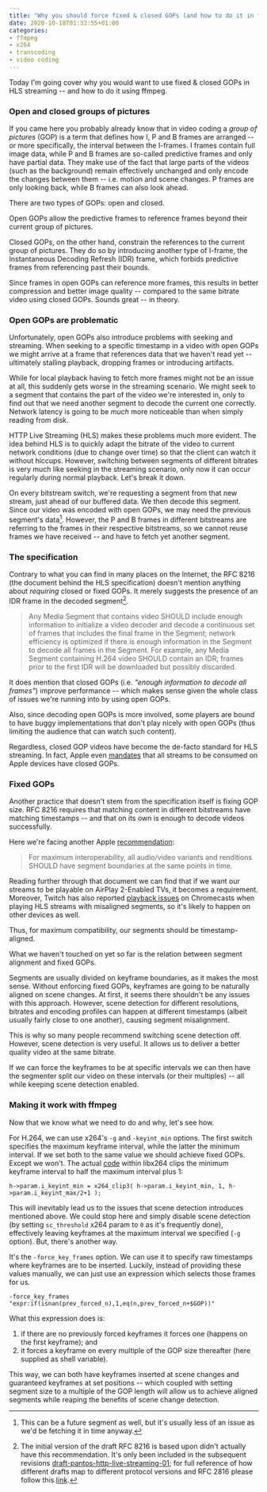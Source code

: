 ```yaml
---
title: "Why you should force fixed & closed GOPs (and how to do it in ffmpeg)"
date: 2020-10-18T01:33:55+01:00
categories:
- ffmpeg
- x264
- transcoding
- video coding
---
```

Today I'm going cover why you would want to use fixed & closed GOPs in HLS streaming -- and how to do it using ffmpeg.

### Open and closed groups of pictures

If you came here you probably already know that in video coding a _group of pictures_ (GOP) is a term that defines how I, P and B frames are arranged -- or more specifically, the interval between the I-frames. I frames contain full image data, while P and B frames are so-called predictive frames and only have partial data. They make use of the fact that large parts of the videos (such as the background) remain effectively unchanged and only encode the changes between them -- i.e. motion and scene changes. P frames are only looking back, while B frames can also look ahead.

There are two types of GOPs: open and closed.

Open GOPs allow the predictive frames to reference frames beyond their current group of pictures.

Closed GOPs, on the other hand, constrain the references to the current group of pictures. They do so by introducing another type of I-frame, the Instantaneous Decoding Refresh (IDR) frame, which forbids predictive frames from referencing past their bounds.

Since frames in open GOPs can reference more frames, this results in better compression and better image quality -- compared to the same bitrate video using closed GOPs. Sounds great -- in theory.

### Open GOPs are problematic

Unfortunately, open GOPs also introduce problems with seeking and streaming. When seeking to a specific timestamp in a video with open GOPs we might arrive at a frame that references data that we haven't read yet -- ultimately stalling playback, dropping frames or introducing artifacts.

While for local playback having to fetch more frames might not be an issue at all, this suddenly gets worse in the streaming scenario. We might seek to a segment that contains the part of the video we're interested in, only to find out that we need another segment to decode the current one correctly. Network latency is going to be _much_ more noticeable than when simply reading from disk.

HTTP Live Streaming (HLS) makes these problems much more evident. The idea behind HLS is to quickly adapt the bitrate of the video to current network conditions (due to change over time) so that the client can watch it without hiccups. However, switching between segments of different bitrates is very much like seeking in the streaming scenario, only now it can occur regularly during normal playback. Let's break it down.

On every bitstream switch, we're requesting a segment from that new stream, just ahead of our buffered data. We then decode this segment. Since our video was encoded with open GOPs, we may need the previous segment's data[^1]. However, the P and B frames in different bitstreams are referring to the frames in their respective bitstreams, so we cannot reuse frames we have received -- and have to fetch yet another segment.

### The specification

Contrary to what you can find in many places on the Internet, the RFC 8216 (the document behind the HLS specification) doesn't mention anything about _requiring_ closed or fixed GOPs. It merely suggests the presence of an IDR frame in the decoded segment[^2].

> Any Media Segment that contains video SHOULD include enough information to initialize a video decoder and decode a continuous set of frames that includes the final frame in the Segment; network efficiency is optimized if there is enough information in the Segment to decode all frames in the Segment.  For example, any Media Segment containing H.264 video SHOULD contain an IDR; frames prior to the first IDR will be downloaded but possibly discarded.

It does mention that closed GOPs (i.e. _"enough information to decode all frames"_) improve performance -- which makes sense given the whole class of issues we're running into by using open GOPs.

Also, since decoding open GOPs is more involved, some players are bound to have buggy implementations that don't play nicely with open GOPs (thus limiting the audience that can watch such content).

Regardless, closed GOP videos have become the de-facto standard for HLS streaming. In fact, Apple even [mandates](https://developer.apple.com/documentation/http_live_streaming/hls_authoring_specification_for_apple_devices) that all streams to be consumed on Apple devices have closed GOPs.

### Fixed GOPs

Another practice that doesn't stem from the specification itself is fixing GOP size. RFC 8216 requires that matching content in different bitstreams have matching timestamps -- and that on its own is enough to decode videos successfully.

Here we're facing another Apple [recommendation](https://developer.apple.com/documentation/http_live_streaming/hls_authoring_specification_for_apple_devices):

> For maximum interoperability, all audio/video variants and renditions SHOULD have segment boundaries at the same points in time.

Reading further through that document we can find that if we want our streams to be playable on AirPlay 2-Enabled TVs, it becomes a requirement. Moreover, Twitch has also reported [playback issues](https://blog.twitch.tv/en/2017/10/10/live-video-transmuxing-transcoding-f-fmpeg-vs-twitch-transcoder-part-i-489c1c125f28/) on Chromecasts when playing HLS streams with misaligned segments, so it's likely to happen on other devices as well.

Thus, for maximum compatibility, our segments should be timestamp-aligned.

What we haven't touched on yet so far is the relation between segment alignment and fixed GOPs.

Segments are usually divided on keyframe boundaries, as it makes the most sense. Without enforcing fixed GOPs, keyframes are going to be naturally aligned on scene changes. At first, it seems there shouldn't be any issues with this approach. However, scene detection for different resolutions, bitrates and encoding profiles can happen at different timestamps (albeit usually fairly close to one another), causing segment misalignment.

This is why so many people recommend switching scene detection off. However, scene detection is very useful. It allows us to deliver a better quality video at the same bitrate.

If we can force the keyframes to be at specific intervals we can then have the segmenter split our video on these intervals (or their multiples) -- all while keeping scene detection enabled.

### Making it work with ffmpeg

Now that we know what we need to do and why, let's see how.

For H.264, we can use x264's `-g` and `-keyint_min` options. The first switch specifies the maximum keyframe interval, while the latter the minimum interval. If we set both to the same value we should achieve fixed GOPs. Except we won't. The actual [code](https://github.com/mirror/x264/blob/db0d417728460c647ed4a847222a535b00d3dbcb/encoder/encoder.c#L1057) within libx264 clips the minimum keyframe interval to half the maximum interval plus 1:

```
h->param.i_keyint_min = x264_clip3( h->param.i_keyint_min, 1, h->param.i_keyint_max/2+1 );
```

This will inevitably lead us to the issues that scene detection introduces mentioned above. We could stop here and simply disable scene detection (by setting `sc_threshold` x264 param to `0` as it's frequently done), effectively leaving keyframes at the maximum interval we specified (`-g` option). But, there's another way.

It's the `-force_key_frames` option. We can use it to specify raw timestamps where keyframes are to be inserted. Luckily, instead of providing these values manually, we can just use an expression which selects those frames for us. 

```
-force_key_frames "expr:if(isnan(prev_forced_n),1,eq(n,prev_forced_n+$GOP))"
```

What this expression does is:
1. if there are no previously forced keyframes it forces one (happens on the first keyframe); and
2. it forces a keyframe on every multiple of the GOP size thereafter (here supplied as shell variable).

This way, we can both have keyframes inserted at scene changes and guaranteed keyframes at set positions -- which coupled with setting segment size to a multiple of the GOP length will allow us to achieve aligned segments while reaping the benefits of scene change detection.

[^1]: This can be a future segment as well, but it's usually less of an issue as we'd be fetching it in time anyway.
[^2]: The initial version of the draft RFC 8216 is based upon didn't actually have this recommendation. It's only been included in the subsequent revisions [draft-pantos-http-live-streaming-01](https://tools.ietf.org/html/draft-pantos-http-live-streaming-01#section-4); for full reference of how different drafts map to different protocol versions and RFC 2816 please follow this [link](https://www.gpac-licensing.com/2014/12/01/apple-hls-comparing-versions/).

